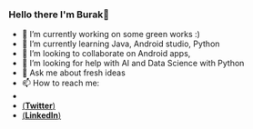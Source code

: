 ### Hello there I'm Burak👋


- 🔭 I’m currently working on some green works :) 
- 🌱 I’m currently learning Java, Android studio, Python
- 👯 I’m looking to collaborate on Android apps,  
- 🤔 I’m looking for help with AI and Data Science with Python
- 💬 Ask me about fresh ideas 
- 📫 How to reach me: 
- 
- [(**Twitter**)](https://twitter.com/MrMaroonSky)
- [(**LinkedIn**)](https://www.linkedin.com/in/burakcemdursun/)
